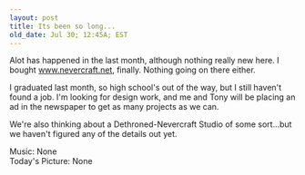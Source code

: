```yaml
---
layout: post
title: Its been so long...
old_date: Jul 30; 12:45A; EST
---
```


Alot has happened in the last month, although nothing really new here. I
bought www.nevercraft.net, finally. Nothing going on there either.

I graduated last month, so high school's out of the way, but I still haven't
found a job. I'm looking for design work, and me and Tony will be placing an
ad in the newspaper to get as many projects as we can.

We're also thinking about a Dethroned-Nevercraft Studio of some sort...but we
haven't figured any of the details out yet.

Music: None  
Today's Picture: None
